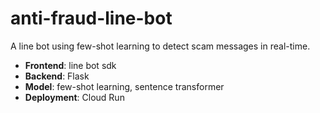 # anti-fraud-line-bot

A line bot using few-shot learning to detect scam messages in real-time. 

- **Frontend**: line bot sdk
- **Backend**: Flask
- **Model**: few-shot learning, sentence transformer
- **Deployment**: Cloud Run
